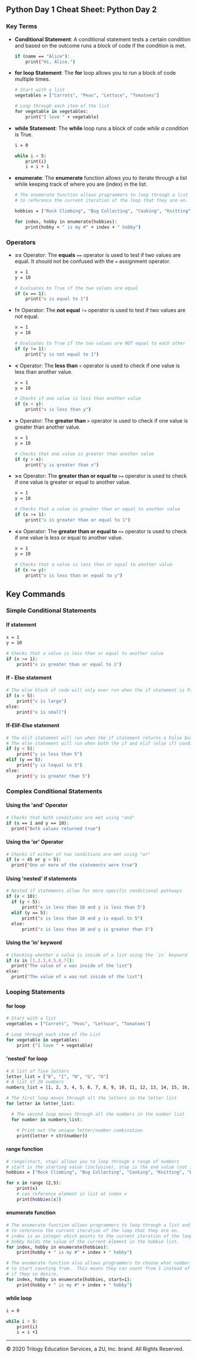 ## Python Day 1 Cheat Sheet: Python Day 2

### Key Terms

- **Conditional Statement**: A conditional statement tests a certain condition and based on the outcome runs a block of code if the condition is met. 



    ```bash 
    if (name == "Alice"):
        print("Hi, Alice.")      
    ``` 

- **for loop Statement**: The **for** loop allows you to run a block of code multiple times.  



    ```bash 
    # Start with a list
    vegetables = ["Carrots", "Peas", "Lettuce", "Tomatoes"]

    # Loop through each item of the list
    for vegetable in vegetables:
        print("I love " + vegetable)
    ``` 

- **while Statement**: The **while** loop runs a block of code *while a condition* is True.  


    ```bash 
    i = 0

    while i < 5:
        print(i) 
        i = i + 1   
    ``` 

- **enumerate**: The **enumerate** function allows you to iterate through a list while keeping track of where you are (index) in the list.



    ```bash 
    # The enumerate function allows programmers to loop through a list and create a counter
    # to reference the current iteration of the loop that they are on.

    hobbies = ["Rock Climbing", "Bug Collecting", "Cooking", "Knitting", "Writing"]

    for index, hobby in enumerate(hobbies):
        print(hobby + " is my #" + index + " hobby")    
    ``` 

### Operators

- **==** Operator: The **equals** `==` operator is used to test if two values are equal. It should not be confused with the `=` assignment operator. 

    ```bash 
    x = 1
    y = 10

    # Evaluates to True if the two values are equal
    if (x == 1):
        print("x is equal to 1")
    ``` 

- **!=** Operator: The **not equal** `!=` operator is used to test if two values are not equal. 


    ```bash 
    x = 1
    y = 10

    # Evaluates to True if the two values are NOT equal to each other
    if (y != 1):
        print("y is not equal to 1")
    ``` 

- **<** Operator: The **less than** `<` operator is used to check if one value is less than another value. 



    ```bash 
    x = 1
    y = 10

    # Checks if one value is less than another value
    if (x < y):
        print("x is less than y")
    ```

- **>** Operator: The **greater than** `>` operator is used to check if one value is greater than another value. 


    ```bash 
    x = 1
    y = 10

    # Checks that one value is greater than another value
    if (y > x):
        print("y is greater than x")
    ``` 

- **>=** Operator: The **greater than or equal to** `>=` operator is used to check if one value is greater or equal to another value. 

    ```bash 
    x = 1
    y = 10

    # Checks that a value is greater than or equal to another value
    if (x >= 1):
        print("x is greater than or equal to 1")
    ```

- **<=** Operator: The **greater than or equal to** `<=` operator is used to check if one value is less or equal to another value. 

    ```bash 
    x = 1
    y = 10
        
    # Checks that a value is less than or equal to another value
    if (x <= y):
        print("x is less than or equal to y")
    ```
 

## Key Commands 

### Simple Conditional Statements

#### If statement

```bash 
x = 1
y = 10
   
# Checks that a value is less than or equal to another value
if (x >= 1):
    print("x is greater than or equal to 1")
```

#### If - Else statement

```bash 
# The else block of code will only ever run when the if statement is False
if (x > 5):
    print("x is large")
else:
    print("x is small")
```

#### If-Elif-Else statement

```bash 
# The elif statement will run when the if statement returns a False but its own condition returns a True
# The else statement will run when both the if and elif (else if) conditions return as False
if (y < 5):
    print("y is less than 5")
elif (y == 5):
    print("y is lequal to 5")
else:
    print("y is greater than 5")
```

### Complex Conditional Statements

#### Using the 'and' Operator

```bash 
# Checks that both conditions are met using "and"
if (x == 1 and y == 10):
  print("Both values returned true")
```

#### Using the 'or' Operator

```bash 
# Checks if either of two conditions are met using "or"
if (x < 45 or y < 5):
  print("One or more of the statements were true")
```

#### Using 'nested' if statements

```bash 
# Nested if statements allow for more specific conditional pathways
if (x < 10):
  if (y < 5):
      print("x is less than 10 and y is less than 5")
  elif (y == 5):
      print("x is less than 10 and y is equal to 5")
  else:
      print("x is less than 10 and y is greater than 5")
```

#### Using the 'in' keyword

```bash 
# Checking whether a value is inside of a list using the `in` keyword
if (x in [1,2,3,4,5,6,7]):
  print("The value of x was inside of the list")
else:
  print("The value of x was not inside of the list")
```

### Looping Statements

#### for loop

```bash 
# Start with a list
vegetables = ["Carrots", "Peas", "Lettuce", "Tomatoes"]

# Loop through each item of the List
for vegetable in vegetables:
    print ("I love " + vegetable)
``` 

#### 'nested' for loop

```bash 
# A list of five letters
letter_list = ["B", "I", "N", "G", "O"]
# A list of 20 numbers
numbers_list = [1, 2, 3, 4, 5, 6, 7, 8, 9, 10, 11, 12, 13, 14, 15, 16, 17, 18, 19, 20]

# The first loop moves through all the letters in the letter list
for letter in letter_list:

  # The second loop moves through all the numbers in the number list
  for number in numbers_list:

    # Print out the unique letter/number combination
    print(letter + str(number))
``` 

#### range function

```bash 
# range(start, stop) allows you to loop through a range of numbers
# start is the starting value (inclusive), stop is the end value (not inclusive)
hobbies = ["Rock Climbing", "Bug Collecting", "Cooking", "Knitting", "Writing"]

for x in range (2,5):
    print(x)    
    # can reference element in list at index x
    print(hobbies[x])
```

#### enumerate function

```bash 
# The enumerate function allows programmers to loop through a list and create a counter
# to reference the current iteration of the loop that they are on.
# index is an integer which points to the current iteration of the loop
# hobby holds the value of the current element in the hobbie list.
for index, hobby in enumerate(hobbies):
    print(hobby + " is my #" + index + " hobby") 

# The enumerate function also allows programmers to choose what number
# to start counting from.  This means they can count from 1 instead of 0 
# if they so desire.
for index, hobby in enumerate(hobbies, start=1):
    print(hobby + " is my #" + index + " hobby")            
```

#### while loop

```bash 
i = 0

while i < 5:
    print(i) 
    i = i +1   
``` 

-------

© 2020 Trilogy Education Services, a 2U, Inc. brand. All Rights Reserved.   
